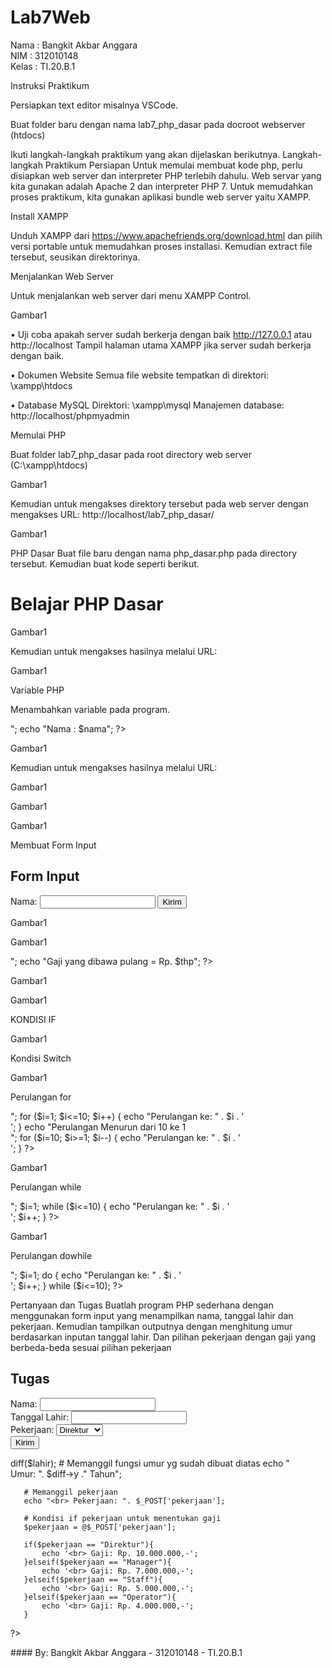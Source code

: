 # Lab7Web

Nama  : Bangkit Akbar Anggara<br>
NIM   : 312010148<br>
Kelas : TI.20.B.1<br>

Instruksi Praktikum

Persiapkan text editor misalnya VSCode.

Buat folder baru dengan nama lab7_php_dasar pada docroot webserver (htdocs)

Ikuti langkah-langkah praktikum yang akan dijelaskan berikutnya. Langkah-langkah Praktikum Persiapan Untuk memulai membuat kode php, perlu disiapkan web server dan interpreter PHP terlebih dahulu. Web servar yang kita gunakan adalah Apache 2 dan interpreter PHP 7. Untuk memudahkan proses praktikum, kita gunakan aplikasi bundle web server yaitu XAMPP.

Install XAMPP

Unduh XAMPP dari https://www.apachefriends.org/download.html dan pilih versi portable untuk memudahkan proses installasi. Kemudian extract file tersebut, seusikan direktorinya.

Menjalankan Web Server

Untuk menjalankan web server dari menu XAMPP Control.

Gambar1

• Uji coba apakah server sudah berkerja dengan baik http://127.0.0.1 atau http://localhost Tampil halaman utama XAMPP jika server sudah berkerja dengan baik.

• Dokumen Website Semua file website tempatkan di direktori: \xampp\htdocs

• Database MySQL Direktori: \xampp\mysql Manajemen database: http://localhost/phpmyadmin

Memulai PHP

Buat folder lab7_php_dasar pada root directory web server (C:\xampp\htdocs)

Gambar1

Kemudian untuk mengakses direktory tersebut pada web server dengan mengakses URL: http://localhost/lab7_php_dasar/

Gambar1

PHP Dasar Buat file baru dengan nama php_dasar.php pada directory tersebut. Kemudian buat kode seperti berikut.

<!DOCTYPE html>
<html lang="en">
<head>
 <meta charset="UTF-8">
 <title>PHP Dasar</title>
</head>
<body>
 <h1>Belajar PHP Dasar</h1>
 <?php
 echo "Hello World";
 ?>
</body>
</html>
Gambar1

Kemudian untuk mengakses hasilnya melalui URL:

Gambar1

Variable PHP

Menambahkan variable pada program.

<?php
$nim = "0411500400";
$nama = 'Abdullah';
echo "NIM : " . $nim . "<br>";
echo "Nama : $nama";
?>
Gambar1

Kemudian untuk mengakses hasilnya melalui URL:

Gambar1

<?php
echo 'Selamat Datang ' . $_GET['nama'];
?>
Gambar1

Gambar1

Membuat Form Input
<!DOCTYPE html>
<html lang="en">
<head>
 <meta charset="UTF-8">
 <title>PHP Dasar</title>
</head>
<body>
<h2>Form Input</h2>
<form method="post">
 <label>Nama: </label>
 <input type="text" name="nama">
 <input type="submit" value="Kirim">
</form>
<?php
echo 'Selamat Datang ' . $_POST['nama'];
?>
</body>
</html>
Gambar1

Gambar1

<?php
$gaji = 1000000;
$pajak = 0.1;
$thp = $gaji - ($gaji*$pajak);
echo "Gaji sebelum pajak = Rp. $gaji <br>";
echo "Gaji yang dibawa pulang = Rp. $thp";
?>
Gambar1

Gambar1

KONDISI IF
<?php
$nama_hari = date("l");
if ($nama_hari == "Sunday") {
 echo "Minggu";
} elseif ($nama_hari == "Monday") {
 echo "Senin";
} else {
 echo "Selasa";
}
?>
Gambar1

Kondisi Switch
<?php
$nama_hari = date("l");
switch ($nama_hari) {
 case "Sunday":
 echo "Minggu";
 break;
 case "Monday":
 echo "Senin";
 break;
case "Tuesday":
 echo "Selasa";
 break;
 default:
 echo "Sabtu";
?>
Gambar1

Perulangan for
<?php
echo "Perulangan 1 sampai 10 <br />";
for ($i=1; $i<=10; $i++) {
 echo "Perulangan ke: " . $i . '<br />';
}
echo "Perulangan Menurun dari 10 ke 1 <br />";
for ($i=10; $i>=1; $i--) {
 echo "Perulangan ke: " . $i . '<br />';
}
?>
Gambar1

Perulangan while
<?php
echo "Perulangan 1 sampai 10 <br />";
$i=1;
while ($i<=10) {
 echo "Perulangan ke: " . $i . '<br />';
 $i++;
}
?>
Gambar1

Perulangan dowhile
<?php
echo "Perulangan 1 sampai 10 <br />";
$i=1;
do {
 echo "Perulangan ke: " . $i . '<br />';
 $i++;
} while ($i<=10);
?>
Pertanyaan dan Tugas
Buatlah program PHP sederhana dengan menggunakan form input yang menampilkan nama, tanggal lahir dan pekerjaan. Kemudian tampilkan outputnya dengan menghitung umur berdasarkan inputan tanggal lahir. Dan pilihan pekerjaan dengan gaji yang berbeda-beda sesuai pilihan pekerjaan

<!DOCTYPE html>
<html lang="en">
<head>
<meta charset="UTF-8">
<title>PHP Dasar</title>
</head>
<body>
<h2>Tugas</h2>
 <form method="post">
   <label>Nama: </label>
   <input type="text" name="nama">
   <br>
   <label>Tanggal Lahir: </label>
   <input type="text" name="tgl_lahir">
   <br>
   <label>Pekerjaan:
     <select name='pekerjaan'>
               <option value='Direktur'>Direktur</option>
               <option value='Manager'>Manager</option>
               <option value='Staff'>Staff</option>
               <option value='Operator'>Operator</option>
     </select>
   </label>
   <br>
   <input type="submit" value="Kirim">
 </form>
 <?php
       # Memanggil Nama
       echo 'Nama: ' . $_POST['nama'];
       # Merubah Tanggal Lahir menjadi Umur (Tahun)
       $tgl_lahir = @$_POST['tgl_lahir'];
       $lahir = new DateTime($tgl_lahir);
       $hari_ini = new DateTime();
       $diff = $hari_ini->diff($lahir);
       # Memanggil fungsi umur yg sudah dibuat diatas
       echo "<br> Umur: ". $diff->y ." Tahun";

       # Memanggil pekerjaan
       echo "<br> Pekerjaan: ". $_POST['pekerjaan'];

       # Kondisi if pekerjaan untuk menentukan gaji
       $pekerjaan = @$_POST['pekerjaan'];

       if($pekerjaan == "Direktur"){
           echo '<br> Gaji: Rp. 10.000.000,-';
       }elseif($pekerjaan == "Manager"){
           echo '<br> Gaji: Rp. 7.000.000,-';
       }elseif($pekerjaan == "Staff"){
           echo '<br> Gaji: Rp. 5.000.000,-';
       }elseif($pekerjaan == "Operator"){
           echo '<br> Gaji: Rp. 4.000.000,-';
       }
   ?>
</body>
</html>
#### By: Bangkit Akbar Anggara - 312010148 - TI.20.B.1
